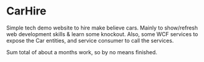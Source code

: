 # CarHire
Simple tech demo website to hire make believe cars. Mainly to show/refresh web development skills & learn some knockout.
Also, some WCF services to expose the Car entities, and service consumer to call the services.

Sum total of about a months work, so by no means finished.

